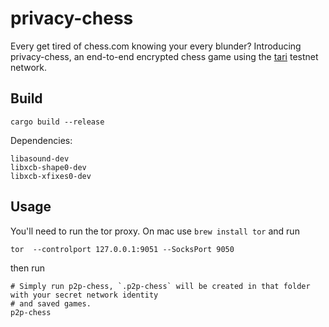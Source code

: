# privacy-chess

Every get tired of chess.com knowing your every blunder? Introducing privacy-chess, an end-to-end encrypted chess game
using the [tari](https://github.com/tari-project/tari) testnet network.

## Build

`cargo build --release`

Dependencies: 

```
libasound-dev 
libxcb-shape0-dev
libxcb-xfixes0-dev
```

## Usage

You'll need to run the tor proxy. On mac use `brew install tor` and run

```shell
tor  --controlport 127.0.0.1:9051 --SocksPort 9050 
```

then run

```shell
# Simply run p2p-chess, `.p2p-chess` will be created in that folder with your secret network identity
# and saved games.
p2p-chess
```
